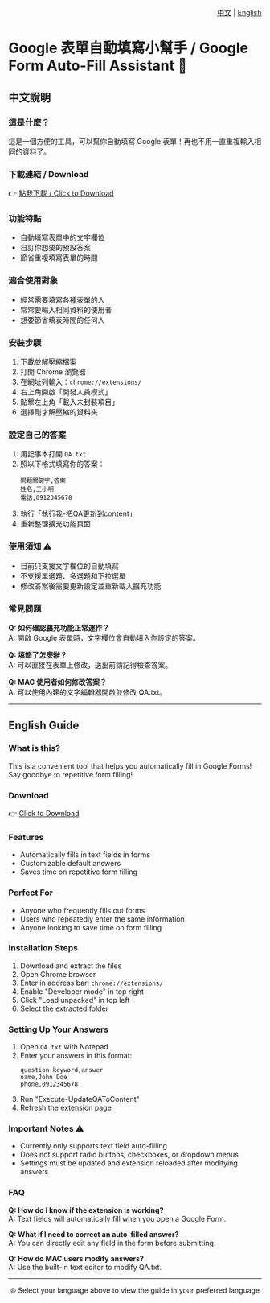 <div align="right">

[中文](#chinese) | [English](#english)

</div>

# Google 表單自動填寫小幫手 / Google Form Auto-Fill Assistant 🚀

<a name="chinese"></a>
## 中文說明

### 這是什麼？
這是一個方便的工具，可以幫你自動填寫 Google 表單！再也不用一直重複輸入相同的資料了。

### 下載連結 / Download
👉 [點我下載 / Click to Download](https://github.com/blues32767/Google-Form-Auto-Fill-Extension/releases/download/Google-Forms-auto-fill-Extension/Google-Forms-auto-fill-Extension.zip)

### 功能特點
- 自動填寫表單中的文字欄位
- 自訂你想要的預設答案
- 節省重複填寫表單的時間

### 適合使用對象
- 經常需要填寫各種表單的人
- 常常要輸入相同資料的使用者
- 想要節省填表時間的任何人

### 安裝步驟
1. 下載並解壓縮檔案
2. 打開 Chrome 瀏覽器
3. 在網址列輸入：`chrome://extensions/`
4. 右上角開啟「開發人員模式」
5. 點擊左上角「載入未封裝項目」
6. 選擇剛才解壓縮的資料夾

### 設定自己的答案
1. 用記事本打開 `QA.txt`
2. 照以下格式填寫你的答案：
   ```
   問題關鍵字,答案
   姓名,王小明
   電話,0912345678
   ```
3. 執行「執行我-把QA更新到content」
4. 重新整理擴充功能頁面

### 使用須知 ⚠️
- 目前只支援文字欄位的自動填寫
- 不支援單選題、多選題和下拉選單
- 修改答案後需要更新設定並重新載入擴充功能

### 常見問題

**Q: 如何確認擴充功能正常運作？**  
A: 開啟 Google 表單時，文字欄位會自動填入你設定的答案。

**Q: 填錯了怎麼辦？**  
A: 可以直接在表單上修改，送出前請記得檢查答案。

**Q: MAC 使用者如何修改答案？**  
A: 可以使用內建的文字編輯器開啟並修改 QA.txt。

---

<a name="english"></a>
## English Guide

### What is this?
This is a convenient tool that helps you automatically fill in Google Forms! Say goodbye to repetitive form filling!

### Download
👉 [Click to Download](https://github.com/blues32767/Google-Form-Auto-Fill-Extension/releases/download/Google-Forms-auto-fill-Extension/Google-Forms-auto-fill-Extension.zip)

### Features
- Automatically fills in text fields in forms
- Customizable default answers
- Saves time on repetitive form filling

### Perfect For
- Anyone who frequently fills out forms
- Users who repeatedly enter the same information
- Anyone looking to save time on form filling

### Installation Steps
1. Download and extract the files
2. Open Chrome browser
3. Enter in address bar: `chrome://extensions/`
4. Enable "Developer mode" in top right
5. Click "Load unpacked" in top left
6. Select the extracted folder

### Setting Up Your Answers
1. Open `QA.txt` with Notepad
2. Enter your answers in this format:
   ```
   question keyword,answer
   name,John Doe
   phone,0912345678
   ```
3. Run "Execute-UpdateQAToContent"
4. Refresh the extension page

### Important Notes ⚠️
- Currently only supports text field auto-filling
- Does not support radio buttons, checkboxes, or dropdown menus
- Settings must be updated and extension reloaded after modifying answers

### FAQ

**Q: How do I know if the extension is working?**  
A: Text fields will automatically fill when you open a Google Form.

**Q: What if I need to correct an auto-filled answer?**  
A: You can directly edit any field in the form before submitting.

**Q: How do MAC users modify answers?**  
A: Use the built-in text editor to modify QA.txt.

---

<div align="center">

🌐 Select your language above to view the guide in your preferred language

</div>
